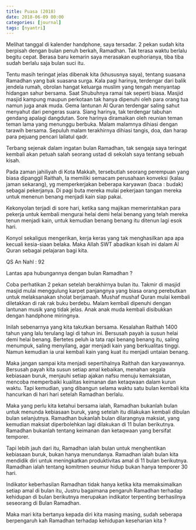```yaml
---
title: Puasa (2018)
date: 2018-06-09 00:00
categories: [journal]
tags: [nyantri]
---
```


Melihat tanggal di kalender handphone, saya tersadar. 2 pekan sudah kita berpisah dengan bulan penuh berkah, Ramadhan. Tak terasa waktu berlalu begitu cepat. Berasa baru kemarin saya merasakan euphorianya, tiba tiba sudah berlalu saja bulan suci itu.

Tentu masih teringat jelas dibenak kita (khususnya saya), tentang suasana Ramadhan yang bak suasana surga. Kala pagi harinya, terdengar dari balik jendela rumah, obrolan hangat keluarga muslim yang tengah menyantap hidangan sahur bersama. Saat Shubuhnya ramai tak seperti biasa. Masjid masjid kampung maupun perkotaan tak hanya dipenuhi oleh para orang tua namun juga anak muda. Gema lantunan Al Quran terdengar saling sahut menyahut dari pengeras suara. Siang harinya, tak terdengar tabuhan gendang apalagi dangdutan. Sore harinya diramaikan oleh reunian teman teman lama yang menunggu berbuka. Malam malamnya dihiasi dengan tarawih bersama. Sepuluh malam terakhirnya dihiasi tangis, doa, dan harap para pejuang pencari lailatul qadr.

Terbang sejenak dalam ingatan bulan Ramadhan, tak sengaja saya teringat kembali akan petuah salah seorang ustad di sekolah saya tentang sebuah kisah.

Pada zaman jahiliyah di Kota Makkah, tersebutlah seorang perempuan yang biasa dipanggil Raithah, Ia memiliki semacam perusahaan konveksi (kalau jaman sekarang), yg memperkerjakan beberapa karyawan (baca : budak) sebagai pekerjanya. Di pagi buta mereka mulai pekerjaan tangan mereka untuk menenun benang menjadi kain siap pakai.

Kekonyolan terjadi di sore hari, ketika sang majikan memerintahkan para pekerja untuk kembali mengurai helai demi helai benang yang telah mereka tenun menjadi kain, untuk kemudian benang benang itu ditenun lagi esok hari.

Konyol sekaligus mengerikan, kerja keras yang tak menghasilkan apa apa kecuali kesia-siaan belaka. Maka Allah SWT abadikan kisah ini dalam Al Quran sebagai pelajaran bagi kita.

QS An Nahl : 92

Lantas apa hubungannya dengan bulan Ramadhan ?

Coba perhatikan 2 pekan setelah berakhirnya bulan itu. Takmir di masjid masjid mulai menggulung karpet panjangnya yang biasa orang perebutkan untuk melaksanakan sholat berjamaah. Mushaf mushaf Quran mulai kembali diletakkan di rak rak buku berdebu. Malam kembali dipenuhi dengan lantunan musik yang tidak jelas. Anak anak muda kembali disibukkan dengan handphone miringnya.

Inilah sebenarnya yang kita takutkan bersama. Kesalahan Raithah 1400 tahun yang lalu terulang lagi di tahun ini. Bersusah payah ia susun helai demi helai benang. Bertetes peluh ia tata rapi benang benang itu, saling menumpuk, saling menyilang, agar menjadi kain yang berkualitas tinggi. Namun kemudian ia urai kembali kain yang kuat itu menjadi untaian benang.

Maka jangan sampai kita menjadi sepertihalnya Raithah dan karyawannya. Bersusah payah kita susun setiap amal kebaikan, menahan segala kebiasaan buruk, menjauhi setiap ajakan nafsu menuju kemaksiatan, mencoba memperbaiki kualitas keimanan dan ketaqwaan dalam kurun waktu. Tapi kemudian, yang dibangun selama waktu satu bulan kembali kita hancurkan di hari hari setelah Ramadhan berlalu.

Maka yang perlu kita ketahui bersama ialah, Ramadhan bukanlah bulan untuk menunda kebiasaan buruk, yang setelah itu dilakukan kembali dibulan bulan selanjutnya. Ramadhan bukanlah bulan dilarangnya maksiat, yang kemudian maksiat diperbolehkan lagi dilakukan di 11 bulan berikutnya. Ramadhan bukanlah tentang keimanan dan ketaqwaan yang bersifat temporer.

Tapi lebih jauh dari itu, Ramadhan ialah bulan untuk menghentikan kebiasaan buruk, bukan hanya menundanya. Ramadhan ialah bulan kita mendidik diri untuk meningkatkan produktivitas amal di 11 bulan berikutnya. Ramadhan ialah tentang komitmen seumur hidup bukan hanya temporer 30 hari.

Indikator keberhasilan Ramadhan tidak hanya ketika kita memaksimalkan setiap amal di bulan itu, Justru bagaimana pengaruh Ramadhan terhadap kehidupan di bulan berikutnya merupakan indikator terpenting berhasilnya seseorang di Bulan Ramadhan.

Maka mari kita bertanya kepada diri kita masing masing, sudah seberapa berpengaruh kah Ramadhan terhadap kehidupan keseharian kita ?